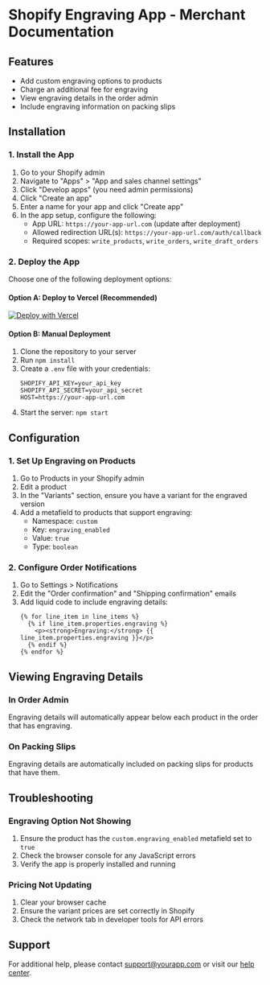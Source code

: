 # Shopify Engraving App - Merchant Documentation

## Features
- Add custom engraving options to products
- Charge an additional fee for engraving
- View engraving details in the order admin
- Include engraving information on packing slips

## Installation

### 1. Install the App
1. Go to your Shopify admin
2. Navigate to "Apps" > "App and sales channel settings"
3. Click "Develop apps" (you need admin permissions)
4. Click "Create an app"
5. Enter a name for your app and click "Create app"
6. In the app setup, configure the following:
   - App URL: `https://your-app-url.com` (update after deployment)
   - Allowed redirection URL(s): `https://your-app-url.com/auth/callback`
   - Required scopes: `write_products`, `write_orders`, `write_draft_orders`

### 2. Deploy the App
Choose one of the following deployment options:

#### Option A: Deploy to Vercel (Recommended)
[![Deploy with Vercel](https://vercel.com/button)](https://vercel.com/new/clone?repository-url=https%3A%2F%2Fgithub.com%2Fyour-username%2Fshopify-engraving-app&env=SHOPIFY_API_KEY,SHOPIFY_API_SECRET,HOST&project-name=shopify-engraving-app&repository-name=shopify-engraving-app)

#### Option B: Manual Deployment
1. Clone the repository to your server
2. Run `npm install`
3. Create a `.env` file with your credentials:
   ```
   SHOPIFY_API_KEY=your_api_key
   SHOPIFY_API_SECRET=your_api_secret
   HOST=https://your-app-url.com
   ```
4. Start the server: `npm start`

## Configuration

### 1. Set Up Engraving on Products
1. Go to Products in your Shopify admin
2. Edit a product
3. In the "Variants" section, ensure you have a variant for the engraved version
4. Add a metafield to products that support engraving:
   - Namespace: `custom`
   - Key: `engraving_enabled`
   - Value: `true`
   - Type: `boolean`

### 2. Configure Order Notifications
1. Go to Settings > Notifications
2. Edit the "Order confirmation" and "Shipping confirmation" emails
3. Add liquid code to include engraving details:
   ```liquid
   {% for line_item in line_items %}
     {% if line_item.properties.engraving %}
       <p><strong>Engraving:</strong> {{ line_item.properties.engraving }}</p>
     {% endif %}
   {% endfor %}
   ```

## Viewing Engraving Details

### In Order Admin
Engraving details will automatically appear below each product in the order that has engraving.

### On Packing Slips
Engraving details are automatically included on packing slips for products that have them.

## Troubleshooting

### Engraving Option Not Showing
1. Ensure the product has the `custom.engraving_enabled` metafield set to `true`
2. Check the browser console for any JavaScript errors
3. Verify the app is properly installed and running

### Pricing Not Updating
1. Clear your browser cache
2. Ensure the variant prices are set correctly in Shopify
3. Check the network tab in developer tools for API errors

## Support
For additional help, please contact support@yourapp.com or visit our [help center](https://help.yourapp.com).
